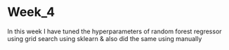 # Week_4
In this week I have tuned the hyperparameters of random forest regressor using grid search using sklearn &amp; also did the same using manually
